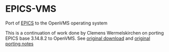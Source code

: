 # EPICS-VMS
Port of [EPICS](http://www.aps.anl.gov/epics/) to the OpenVMS operating system

This is a continuation of work done by Clemens Wermelskirchen <wermelsk at slac.stanford.edu> on porting
EPICS base 3.14.8.2 to OpenVMS. See [original download](http://www.slac.stanford.edu/grp/ssrl/spear/epics/base/3.14.8.2/vms_epics.tar.gz) 
and [original porting notes](http://www.slac.stanford.edu/grp/ssrl/spear/epics/base/3.14.8.2/README.VMS)


